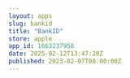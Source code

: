 ```yaml
---
layout: apps
slug: bankid
title: "BankID"
store: apple
app_id: 1663237958
date: 2025-02-12T13:47:20Z
published: 2023-02-07T08:00:00Z
---
```

